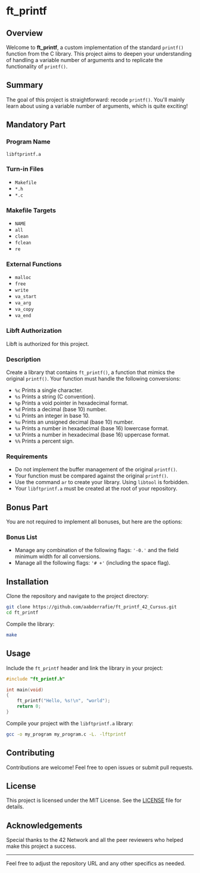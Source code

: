 
# ft_printf

## Overview

Welcome to **ft_printf**, a custom implementation of the standard `printf()` function from the C library. This project aims to deepen your understanding of handling a variable number of arguments and to replicate the functionality of `printf()`.

## Summary

The goal of this project is straightforward: recode `printf()`. You'll mainly learn about using a variable number of arguments, which is quite exciting!

## Mandatory Part

### Program Name
`libftprintf.a`

### Turn-in Files
- `Makefile`
- `*.h`
- `*.c`

### Makefile Targets
- `NAME`
- `all`
- `clean`
- `fclean`
- `re`

### External Functions
- `malloc`
- `free`
- `write`
- `va_start`
- `va_arg`
- `va_copy`
- `va_end`

### Libft Authorization
Libft is authorized for this project.

### Description
Create a library that contains `ft_printf()`, a function that mimics the original `printf()`. Your function must handle the following conversions:

- `%c` Prints a single character.
- `%s` Prints a string (C convention).
- `%p` Prints a void pointer in hexadecimal format.
- `%d` Prints a decimal (base 10) number.
- `%i` Prints an integer in base 10.
- `%u` Prints an unsigned decimal (base 10) number.
- `%x` Prints a number in hexadecimal (base 16) lowercase format.
- `%X` Prints a number in hexadecimal (base 16) uppercase format.
- `%%` Prints a percent sign.

### Requirements
- Do not implement the buffer management of the original `printf()`.
- Your function must be compared against the original `printf()`.
- Use the command `ar` to create your library. Using `libtool` is forbidden.
- Your `libftprintf.a` must be created at the root of your repository.

## Bonus Part

You are not required to implement all bonuses, but here are the options:

### Bonus List
- Manage any combination of the following flags: `'-0.'` and the field minimum width for all conversions.
- Manage all the following flags: `'# +'` (including the space flag).

## Installation

Clone the repository and navigate to the project directory:

```sh
git clone https://github.com/aabderrafie/ft_printf_42_Cursus.git
cd ft_printf
```

Compile the library:

```sh
make
```

## Usage

Include the `ft_printf` header and link the library in your project:

```c
#include "ft_printf.h"

int main(void)
{
    ft_printf("Hello, %s!\n", "world");
    return 0;
}
```

Compile your project with the `libftprintf.a` library:

```sh
gcc -o my_program my_program.c -L. -lftprintf
```

## Contributing

Contributions are welcome! Feel free to open issues or submit pull requests.

## License

This project is licensed under the MIT License. See the [LICENSE](LICENSE) file for details.

## Acknowledgements

Special thanks to the 42 Network and all the peer reviewers who helped make this project a success.

---

Feel free to adjust the repository URL and any other specifics as needed.
